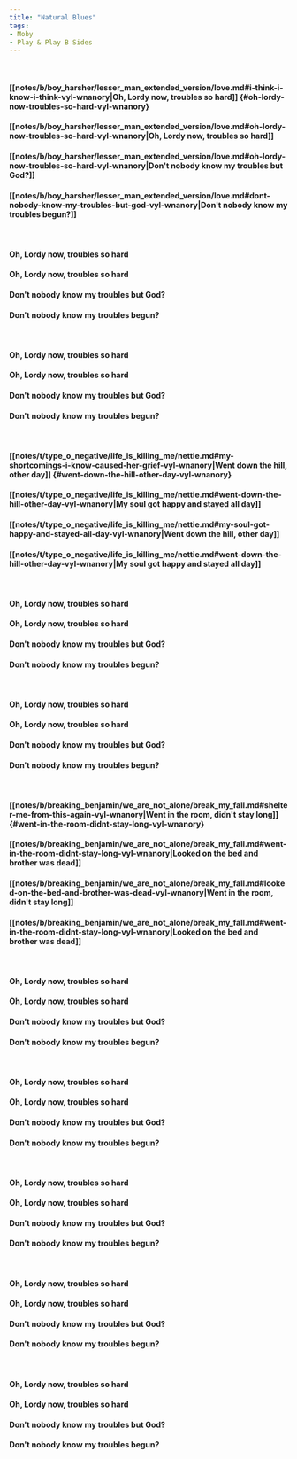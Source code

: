 ```yaml
---
title: "Natural Blues"
tags:
- Moby
- Play & Play B Sides
---
```

&nbsp;
#### [[notes/b/boy_harsher/lesser_man_extended_version/love.md#i-think-i-know-i-think-vyl-wnanory|Oh, Lordy now, troubles so hard]] {#oh-lordy-now-troubles-so-hard-vyl-wnanory}
#### [[notes/b/boy_harsher/lesser_man_extended_version/love.md#oh-lordy-now-troubles-so-hard-vyl-wnanory|Oh, Lordy now, troubles so hard]]
#### [[notes/b/boy_harsher/lesser_man_extended_version/love.md#oh-lordy-now-troubles-so-hard-vyl-wnanory|Don't nobody know my troubles but God?]]
#### [[notes/b/boy_harsher/lesser_man_extended_version/love.md#dont-nobody-know-my-troubles-but-god-vyl-wnanory|Don't nobody know my troubles begun?]]
&nbsp;
#### Oh, Lordy now, troubles so hard
#### Oh, Lordy now, troubles so hard
#### Don't nobody know my troubles but God?
#### Don't nobody know my troubles begun?
&nbsp;
#### Oh, Lordy now, troubles so hard
#### Oh, Lordy now, troubles so hard
#### Don't nobody know my troubles but God?
#### Don't nobody know my troubles begun?
&nbsp;
#### [[notes/t/type_o_negative/life_is_killing_me/nettie.md#my-shortcomings-i-know-caused-her-grief-vyl-wnanory|Went down the hill, other day]] {#went-down-the-hill-other-day-vyl-wnanory}
#### [[notes/t/type_o_negative/life_is_killing_me/nettie.md#went-down-the-hill-other-day-vyl-wnanory|My soul got happy and stayed all day]]
#### [[notes/t/type_o_negative/life_is_killing_me/nettie.md#my-soul-got-happy-and-stayed-all-day-vyl-wnanory|Went down the hill, other day]]
#### [[notes/t/type_o_negative/life_is_killing_me/nettie.md#went-down-the-hill-other-day-vyl-wnanory|My soul got happy and stayed all day]]
&nbsp;
#### Oh, Lordy now, troubles so hard
#### Oh, Lordy now, troubles so hard
#### Don't nobody know my troubles but God?
#### Don't nobody know my troubles begun?
&nbsp;
#### Oh, Lordy now, troubles so hard
#### Oh, Lordy now, troubles so hard
#### Don't nobody know my troubles but God?
#### Don't nobody know my troubles begun?
&nbsp;
#### [[notes/b/breaking_benjamin/we_are_not_alone/break_my_fall.md#shelter-me-from-this-again-vyl-wnanory|Went in the room, didn't stay long]] {#went-in-the-room-didnt-stay-long-vyl-wnanory}
#### [[notes/b/breaking_benjamin/we_are_not_alone/break_my_fall.md#went-in-the-room-didnt-stay-long-vyl-wnanory|Looked on the bed and brother was dead]]
#### [[notes/b/breaking_benjamin/we_are_not_alone/break_my_fall.md#looked-on-the-bed-and-brother-was-dead-vyl-wnanory|Went in the room, didn't stay long]]
#### [[notes/b/breaking_benjamin/we_are_not_alone/break_my_fall.md#went-in-the-room-didnt-stay-long-vyl-wnanory|Looked on the bed and brother was dead]]
&nbsp;
#### Oh, Lordy now, troubles so hard
#### Oh, Lordy now, troubles so hard
#### Don't nobody know my troubles but God?
#### Don't nobody know my troubles begun?
&nbsp;
#### Oh, Lordy now, troubles so hard
#### Oh, Lordy now, troubles so hard
#### Don't nobody know my troubles but God?
#### Don't nobody know my troubles begun?
&nbsp;
#### Oh, Lordy now, troubles so hard
#### Oh, Lordy now, troubles so hard
#### Don't nobody know my troubles but God?
#### Don't nobody know my troubles begun?
&nbsp;
#### Oh, Lordy now, troubles so hard
#### Oh, Lordy now, troubles so hard
#### Don't nobody know my troubles but God?
#### Don't nobody know my troubles begun?
&nbsp;
#### Oh, Lordy now, troubles so hard
#### Oh, Lordy now, troubles so hard
#### Don't nobody know my troubles but God?
#### Don't nobody know my troubles begun?
